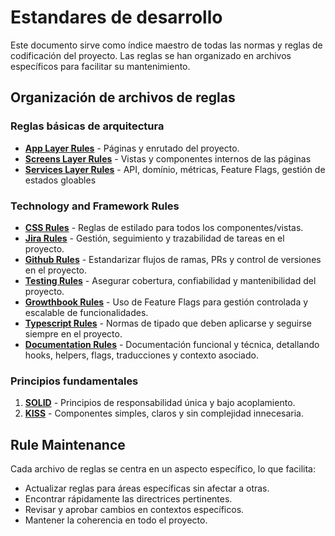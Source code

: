 # Estandares de desarrollo

  Este documento sirve como índice maestro de todas las normas y reglas de codificación del proyecto. Las reglas se han organizado en archivos específicos para facilitar su mantenimiento.

## Organización de archivos de reglas

### Reglas básicas de arquitectura

-  **[App Layer Rules](app-rules.md)** - Páginas y enrutado del proyecto.
-  **[Screens Layer Rules](screens-rules.md)** - Vistas y componentes internos de las páginas
-  **[Services Layer Rules](services-rules.md)** - API, domínio, métricas, Feature Flags, gestión de estados gloables
  

### Technology and Framework Rules

-  **[CSS Rules](css-rules.md)** - Reglas de estilado para todos los componentes/vistas.
-  **[Jira Rules](jira-standards.md)** - Gestión, seguimiento y trazabilidad de tareas en el proyecto.
-  **[Github Rules](github-rules.md)** - Estandarizar flujos de ramas, PRs y control de versiones en el proyecto.
-  **[Testing Rules](testing-rules.md)** - Asegurar cobertura, confiabilidad y mantenibilidad del proyecto.
-  **[Growthbook Rules](growthbook-rules.md)** - Uso de  Feature Flags para gestión controlada y escalable de funcionalidades.
-  **[Typescript Rules](typescript-rules.md)** - Normas de tipado que deben aplicarse y seguirse siempre en el proyecto.
-  **[Documentation Rules](documentation-rules.md)** - Documentación funcional y técnica, detallando hooks, helpers, flags, traducciones y contexto asociado.
 

### Principios fundamentales
  
1.  **[SOLID](solid-rules.md)** - Principios de responsabilidad única y bajo acoplamiento.
2.  **[KISS](kiss-rules.md)** - Componentes simples, claros y sin complejidad innecesaria.


## Rule Maintenance

Cada archivo de reglas se centra en un aspecto específico, lo que facilita:

- Actualizar reglas para áreas específicas sin afectar a otras.
- Encontrar rápidamente las directrices pertinentes.
- Revisar y aprobar cambios en contextos específicos.
- Mantener la coherencia en todo el proyecto.

  

